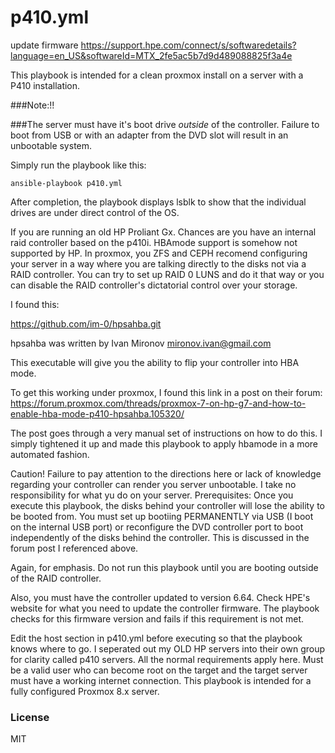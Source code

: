 # p410.yml

update firmware
https://support.hpe.com/connect/s/softwaredetails?language=en_US&softwareId=MTX_2fe5ac5b7d9d489088825f3a4e

This playbook is intended for a clean proxmox install on a server with a P410 installation. 

###Note:!!

###The server must have it's boot drive *outside* of the controller. Failure to boot from USB or with an adapter from the DVD slot will result in an unbootable system.

Simply run the playbook like this:

```
ansible-playbook p410.yml
```

After completion, the playbook displays lsblk to show that the individual drives are under direct control of the OS.

If you are running an old HP Proliant Gx. Chances are you have an internal raid controller based on the p410i. HBAmode support is somehow not supported by HP. In proxmox, you ZFS and CEPH recomend configuring your server in a way where you are talking directly to the disks not via a RAID controller. You can try to set up RAID 0 LUNS and do it that way or you can disable the RAID controller's dictatorial control over your storage.

I found this:

https://github.com/im-0/hpsahba.git

hpsahba was written by Ivan Mironov mironov.ivan@gmail.com

This executable will give you the ability to flip your controller into HBA mode.

To get this working under proxmox, I found this link in a post on their forum: https://forum.proxmox.com/threads/proxmox-7-on-hp-g7-and-how-to-enable-hba-mode-p410-hpsahba.105320/

The post goes through a very manual set of instructions on how to do this. I simply tightened it up and made this playbook to apply hbamode in a more automated fashion.

Caution!
Failure to pay attention to the directions here or lack of knowledge regarding your controller can render you server unbootable. I take no responsibility for what yu do on your server.
Prerequisites:
Once you execute this playbook, the disks behind your controller will lose the ability to be booted from. You must set up bootiing PERMANENTLY via USB (I boot on the internal USB port) or reconfigure the DVD controller port to boot independently of the disks behind the controller. This is discussed in the forum post I referenced above.

Again, for emphasis. Do not run this playbook until you are booting outside of the RAID controller.

Also, you must have the controller updated to version 6.64. Check HPE's website for what you need to update the controller firmware. The playbook checks for this firmware version and fails if this requirement is not met.

Edit the host section in p410.yml before executing so that the playbook knows where to go. I seperated out my OLD HP servers into their own group for clarity called p410 servers. All the normal requirements apply here. Must be a valid user who can become root on the target and the target server must have a working internet connection. This playbook is intended for a fully configured Proxmox 8.x server.

### License

MIT
